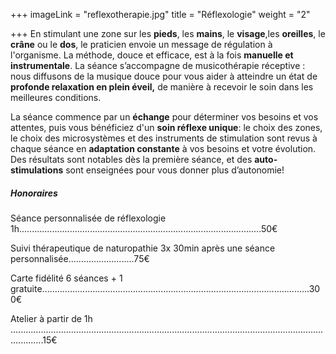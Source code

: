 +++
imageLink = "reflexotherapie.jpg"
title = "Réflexologie"
weight = "2"

+++
En stimulant une zone sur les **pieds**, les **mains**, le **visage**,les **oreilles**, le **crâne** ou le **dos**, le praticien envoie un message de régulation à l'organisme. La méthode, douce et efficace, est à la fois **manuelle et instrumentale**.  La séance s’accompagne de musicothérapie réceptive : nous diffusons de la musique douce pour vous aider à atteindre un état de **profonde relaxation en plein éveil,** de manière à recevoir le soin dans les meilleures conditions.

La séance commence par un **échange** pour déterminer vos besoins et vos attentes, puis vous bénéficiez d'un **soin réflexe unique**: le choix des zones, le choix des microsystèmes et des instruments de stimulation sont revus à chaque séance en **adaptation constante** à vos besoins et votre évolution. Des résultats sont notables dès la première séance, et des **auto-stimulations** sont enseignées pour vous donner plus d’autonomie!

##### Honoraires

Séance personnalisée de réflexologie 1h................................................................................................50€

Suivi thérapeutique de naturopathie 3x 30min après une séance personnalisée..........................75€

Carte fidélité 6 séances + 1 gratuite..........................................................................................................300€

Atelier à partir de 1h .........................................................................................................................................15€